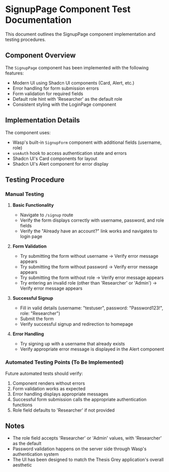 # SignupPage Component Test Documentation

This document outlines the SignupPage component implementation and testing procedures.

## Component Overview

The `SignupPage` component has been implemented with the following features:

- Modern UI using Shadcn UI components (Card, Alert, etc.)
- Error handling for form submission errors
- Form validation for required fields
- Default role hint with 'Researcher' as the default role
- Consistent styling with the LoginPage component

## Implementation Details

The component uses:
- Wasp's built-in `SignupForm` component with additional fields (username, role)
- `useAuth` hook to access authentication state and errors
- Shadcn UI's Card components for layout
- Shadcn UI's Alert component for error display

## Testing Procedure

### Manual Testing

1. **Basic Functionality**
   - Navigate to `/signup` route
   - Verify the form displays correctly with username, password, and role fields
   - Verify the "Already have an account?" link works and navigates to login page

2. **Form Validation**
   - Try submitting the form without username → Verify error message appears
   - Try submitting the form without password → Verify error message appears
   - Try submitting the form without role → Verify error message appears
   - Try entering an invalid role (other than 'Researcher' or 'Admin') → Verify error message appears

3. **Successful Signup**
   - Fill in valid details (username: "testuser", password: "Password123!", role: "Researcher")
   - Submit the form
   - Verify successful signup and redirection to homepage

4. **Error Handling**
   - Try signing up with a username that already exists
   - Verify appropriate error message is displayed in the Alert component

### Automated Testing Points (To Be Implemented)

Future automated tests should verify:

1. Component renders without errors
2. Form validation works as expected
3. Error handling displays appropriate messages
4. Successful form submission calls the appropriate authentication functions
5. Role field defaults to 'Researcher' if not provided

## Notes

- The role field accepts 'Researcher' or 'Admin' values, with 'Researcher' as the default
- Password validation happens on the server side through Wasp's authentication system
- The UI has been designed to match the Thesis Grey application's overall aesthetic 